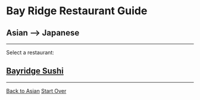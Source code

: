 # Bay Ridge Restaurant Guide
## Asian --> Japanese
---
Select a restaurant:
## [Bayridge Sushi](http://www.brsushi.com/)
---
[Back to Asian](../)
[Start Over](../../home.md)